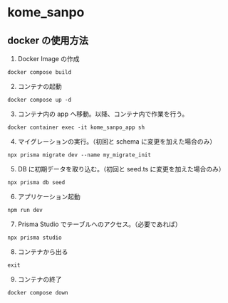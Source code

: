 # kome_sanpo

## docker の使用方法

1. Docker Image の作成

```
docker compose build
```

2. コンテナの起動

```
docker compose up -d
```

3. コンテナ内の app へ移動。以降、コンテナ内で作業を行う。

```
docker container exec -it kome_sanpo_app sh
```

4. マイグレーションの実行。（初回と schema に変更を加えた場合のみ）

```
npx prisma migrate dev --name my_migrate_init
```

5. DB に初期データを取り込む。（初回と seed.ts に変更を加えた場合のみ）

```
npx prisma db seed
```

6. アプリケーション起動

```
npm run dev
```

7. Prisma Studio でテーブルへのアクセス。（必要であれば）

```
npx prisma studio
```

8. コンテナから出る

```
exit
```

9. コンテナの終了

```
docker compose down
```
